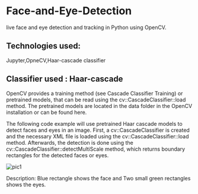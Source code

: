 # Face-and-Eye-Detection
live face and eye detection and tracking in Python using OpenCV. 
## Technologies used:
Jupyter,OpneCV,Haar-cascade classifier

## Classifier used : Haar-cascade
OpenCV provides a training method (see Cascade Classifier Training) or pretrained models, that can be read using the cv::CascadeClassifier::load method. The pretrained models are located in the data folder in the OpenCV installation or can be found here.

The following code example will use pretrained Haar cascade models to detect faces and eyes in an image. First, a cv::CascadeClassifier is created and the necessary XML file is loaded using the cv::CascadeClassifier::load method. Afterwards, the detection is done using the cv::CascadeClassifier::detectMultiScale method, which returns boundary rectangles for the detected faces or eyes.

![pic1](https://user-images.githubusercontent.com/61883605/130300950-72f95f80-aa0e-4e4e-9de6-4a1d45241af5.JPG)

Description:
Blue rectangle shows the face and Two small green rectangles shows the eyes.

